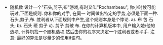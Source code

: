 * 随机数
     设计一个"石头,剪子,布"游戏,有时又叫"Rochambeau", 你小时候可能玩过,下面是规则. 你和你的对手, 在同一 
    时间做出特定的手势,必须是下面一种: 石头,剪子,布. 胜利者从下面规则中产生,这个规则本身是个悖论. 
    a). 布 包 石头; 
    b). 石头 砸 剪子 
    c). 剪子 剪破 布. 
    在你的计算机版本中, 用户输入她/他的选项, 计算机找一个随机选项,然后由你的程序来决定一个胜利者或者平手. 
    注意: 最好的算法是尽量少的使用if语句。
